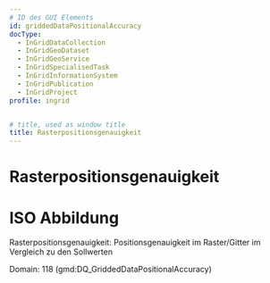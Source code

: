 ```yaml
---
# ID des GUI Elements
id: griddedDataPositionalAccuracy
docType:
  - InGridDataCollection
  - InGridGeoDataset
  - InGridGeoService
  - InGridSpecialisedTask
  - InGridInformationSystem
  - InGridPublication
  - InGridProject
profile: ingrid


# title, used as window title
title: Rasterpositionsgenauigkeit
---
```


# Rasterpositionsgenauigkeit

# ISO Abbildung

Rasterpositionsgenauigkeit: Positionsgenauigkeit im Raster/Gitter im Vergleich zu den Sollwerten

Domain: 118 (gmd:DQ_GriddedDataPositionalAccuracy)

